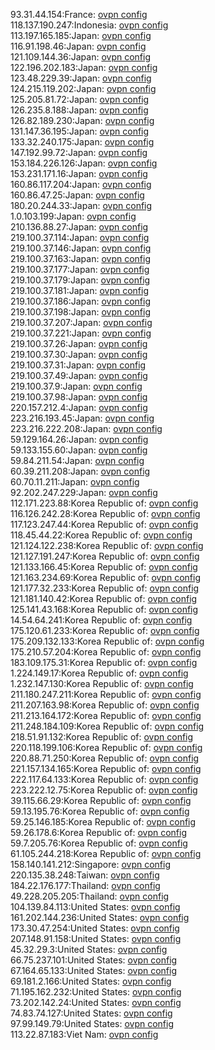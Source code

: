 93.31.44.154:France: [ovpn config](vpn/93_31_44_154.ovpn)  
118.137.190.247:Indonesia: [ovpn config](vpn/118_137_190_247.ovpn)  
113.197.165.185:Japan: [ovpn config](vpn/113_197_165_185.ovpn)  
116.91.198.46:Japan: [ovpn config](vpn/116_91_198_46.ovpn)  
121.109.144.36:Japan: [ovpn config](vpn/121_109_144_36.ovpn)  
122.196.202.183:Japan: [ovpn config](vpn/122_196_202_183.ovpn)  
123.48.229.39:Japan: [ovpn config](vpn/123_48_229_39.ovpn)  
124.215.119.202:Japan: [ovpn config](vpn/124_215_119_202.ovpn)  
125.205.81.72:Japan: [ovpn config](vpn/125_205_81_72.ovpn)  
126.235.8.188:Japan: [ovpn config](vpn/126_235_8_188.ovpn)  
126.82.189.230:Japan: [ovpn config](vpn/126_82_189_230.ovpn)  
131.147.36.195:Japan: [ovpn config](vpn/131_147_36_195.ovpn)  
133.32.240.175:Japan: [ovpn config](vpn/133_32_240_175.ovpn)  
147.192.99.72:Japan: [ovpn config](vpn/147_192_99_72.ovpn)  
153.184.226.126:Japan: [ovpn config](vpn/153_184_226_126.ovpn)  
153.231.171.16:Japan: [ovpn config](vpn/153_231_171_16.ovpn)  
160.86.117.204:Japan: [ovpn config](vpn/160_86_117_204.ovpn)  
160.86.47.25:Japan: [ovpn config](vpn/160_86_47_25.ovpn)  
180.20.244.33:Japan: [ovpn config](vpn/180_20_244_33.ovpn)  
1.0.103.199:Japan: [ovpn config](vpn/1_0_103_199.ovpn)  
210.136.88.27:Japan: [ovpn config](vpn/210_136_88_27.ovpn)  
219.100.37.114:Japan: [ovpn config](vpn/219_100_37_114.ovpn)  
219.100.37.146:Japan: [ovpn config](vpn/219_100_37_146.ovpn)  
219.100.37.163:Japan: [ovpn config](vpn/219_100_37_163.ovpn)  
219.100.37.177:Japan: [ovpn config](vpn/219_100_37_177.ovpn)  
219.100.37.179:Japan: [ovpn config](vpn/219_100_37_179.ovpn)  
219.100.37.181:Japan: [ovpn config](vpn/219_100_37_181.ovpn)  
219.100.37.186:Japan: [ovpn config](vpn/219_100_37_186.ovpn)  
219.100.37.198:Japan: [ovpn config](vpn/219_100_37_198.ovpn)  
219.100.37.207:Japan: [ovpn config](vpn/219_100_37_207.ovpn)  
219.100.37.221:Japan: [ovpn config](vpn/219_100_37_221.ovpn)  
219.100.37.26:Japan: [ovpn config](vpn/219_100_37_26.ovpn)  
219.100.37.30:Japan: [ovpn config](vpn/219_100_37_30.ovpn)  
219.100.37.31:Japan: [ovpn config](vpn/219_100_37_31.ovpn)  
219.100.37.49:Japan: [ovpn config](vpn/219_100_37_49.ovpn)  
219.100.37.9:Japan: [ovpn config](vpn/219_100_37_9.ovpn)  
219.100.37.98:Japan: [ovpn config](vpn/219_100_37_98.ovpn)  
220.157.212.4:Japan: [ovpn config](vpn/220_157_212_4.ovpn)  
223.216.193.45:Japan: [ovpn config](vpn/223_216_193_45.ovpn)  
223.216.222.208:Japan: [ovpn config](vpn/223_216_222_208.ovpn)  
59.129.164.26:Japan: [ovpn config](vpn/59_129_164_26.ovpn)  
59.133.155.60:Japan: [ovpn config](vpn/59_133_155_60.ovpn)  
59.84.211.54:Japan: [ovpn config](vpn/59_84_211_54.ovpn)  
60.39.211.208:Japan: [ovpn config](vpn/60_39_211_208.ovpn)  
60.70.11.211:Japan: [ovpn config](vpn/60_70_11_211.ovpn)  
92.202.247.229:Japan: [ovpn config](vpn/92_202_247_229.ovpn)  
112.171.223.88:Korea Republic of: [ovpn config](vpn/112_171_223_88.ovpn)  
116.126.242.28:Korea Republic of: [ovpn config](vpn/116_126_242_28.ovpn)  
117.123.247.44:Korea Republic of: [ovpn config](vpn/117_123_247_44.ovpn)  
118.45.44.22:Korea Republic of: [ovpn config](vpn/118_45_44_22.ovpn)  
121.124.122.238:Korea Republic of: [ovpn config](vpn/121_124_122_238.ovpn)  
121.127.191.247:Korea Republic of: [ovpn config](vpn/121_127_191_247.ovpn)  
121.133.166.45:Korea Republic of: [ovpn config](vpn/121_133_166_45.ovpn)  
121.163.234.69:Korea Republic of: [ovpn config](vpn/121_163_234_69.ovpn)  
121.177.32.233:Korea Republic of: [ovpn config](vpn/121_177_32_233.ovpn)  
121.181.140.42:Korea Republic of: [ovpn config](vpn/121_181_140_42.ovpn)  
125.141.43.168:Korea Republic of: [ovpn config](vpn/125_141_43_168.ovpn)  
14.54.64.241:Korea Republic of: [ovpn config](vpn/14_54_64_241.ovpn)  
175.120.61.233:Korea Republic of: [ovpn config](vpn/175_120_61_233.ovpn)  
175.209.132.133:Korea Republic of: [ovpn config](vpn/175_209_132_133.ovpn)  
175.210.57.204:Korea Republic of: [ovpn config](vpn/175_210_57_204.ovpn)  
183.109.175.31:Korea Republic of: [ovpn config](vpn/183_109_175_31.ovpn)  
1.224.149.17:Korea Republic of: [ovpn config](vpn/1_224_149_17.ovpn)  
1.232.147.130:Korea Republic of: [ovpn config](vpn/1_232_147_130.ovpn)  
211.180.247.211:Korea Republic of: [ovpn config](vpn/211_180_247_211.ovpn)  
211.207.163.98:Korea Republic of: [ovpn config](vpn/211_207_163_98.ovpn)  
211.213.164.172:Korea Republic of: [ovpn config](vpn/211_213_164_172.ovpn)  
211.248.184.109:Korea Republic of: [ovpn config](vpn/211_248_184_109.ovpn)  
218.51.91.132:Korea Republic of: [ovpn config](vpn/218_51_91_132.ovpn)  
220.118.199.106:Korea Republic of: [ovpn config](vpn/220_118_199_106.ovpn)  
220.88.71.250:Korea Republic of: [ovpn config](vpn/220_88_71_250.ovpn)  
221.157.134.165:Korea Republic of: [ovpn config](vpn/221_157_134_165.ovpn)  
222.117.64.133:Korea Republic of: [ovpn config](vpn/222_117_64_133.ovpn)  
223.222.12.75:Korea Republic of: [ovpn config](vpn/223_222_12_75.ovpn)  
39.115.66.29:Korea Republic of: [ovpn config](vpn/39_115_66_29.ovpn)  
59.13.195.76:Korea Republic of: [ovpn config](vpn/59_13_195_76.ovpn)  
59.25.146.185:Korea Republic of: [ovpn config](vpn/59_25_146_185.ovpn)  
59.26.178.6:Korea Republic of: [ovpn config](vpn/59_26_178_6.ovpn)  
59.7.205.76:Korea Republic of: [ovpn config](vpn/59_7_205_76.ovpn)  
61.105.244.218:Korea Republic of: [ovpn config](vpn/61_105_244_218.ovpn)  
158.140.141.212:Singapore: [ovpn config](vpn/158_140_141_212.ovpn)  
220.135.38.248:Taiwan: [ovpn config](vpn/220_135_38_248.ovpn)  
184.22.176.177:Thailand: [ovpn config](vpn/184_22_176_177.ovpn)  
49.228.205.205:Thailand: [ovpn config](vpn/49_228_205_205.ovpn)  
104.139.84.113:United States: [ovpn config](vpn/104_139_84_113.ovpn)  
161.202.144.236:United States: [ovpn config](vpn/161_202_144_236.ovpn)  
173.30.47.254:United States: [ovpn config](vpn/173_30_47_254.ovpn)  
207.148.91.158:United States: [ovpn config](vpn/207_148_91_158.ovpn)  
45.32.29.3:United States: [ovpn config](vpn/45_32_29_3.ovpn)  
66.75.237.101:United States: [ovpn config](vpn/66_75_237_101.ovpn)  
67.164.65.133:United States: [ovpn config](vpn/67_164_65_133.ovpn)  
69.181.2.166:United States: [ovpn config](vpn/69_181_2_166.ovpn)  
71.195.162.232:United States: [ovpn config](vpn/71_195_162_232.ovpn)  
73.202.142.24:United States: [ovpn config](vpn/73_202_142_24.ovpn)  
74.83.74.127:United States: [ovpn config](vpn/74_83_74_127.ovpn)  
97.99.149.79:United States: [ovpn config](vpn/97_99_149_79.ovpn)  
113.22.87.183:Viet Nam: [ovpn config](vpn/113_22_87_183.ovpn)  

